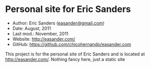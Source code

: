 Personal site for Eric Sanders
==========================================

* Author:    Eric Sanders (<easander@gmail.com>)
* Date:      August, 2011
* Last mod.: November, 2011
* Website:   <http://easander.com/>
* GitHub:    <https://github.com/chicohernando/easander.com>

This project is for the personal site of Eric Sanders and is located at http://easander.com/.  Nothing fancy here, just a static site